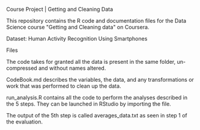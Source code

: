 Course Project | Getting and Cleaning Data 

This repository contains the R code and documentation files for the Data Science course "Getting and Cleaning data" on Coursera.

Dataset: Human Activity Recognition Using Smartphones

Files

The code takes for granted all the data is present in the same folder, un-compressed and without names altered.

CodeBook.md describes the variables, the data, and any transformations or work that was performed to clean up the data.

run_analysis.R contains all the code to perform the analyses described in the 5 steps. They can be launched in RStudio by importing the file.

The output of the 5th step is called averages_data.txt as seen in step 1 of the evaluation.

